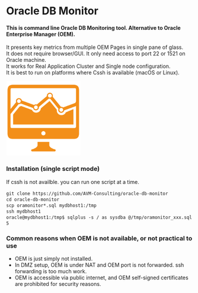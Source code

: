 Oracle DB Monitor
====================

#### This is command line Oracle DB Monitoring tool. Alternative to Oracle Enterprise Manager (OEM). 

It presents key metrics from multiple OEM Pages in single pane of glass. <br />
It does not require browser/GUI. It only need access to port 22 or 1521 on Oracle machine. <br />
It works for Real Application Cluster and Single node configuration. <br />
It is best to run on platforms where Cssh is available (macOS or Linux). 

<img src="readme/oracle-db-monitor-icon.png" width="200">

### Installation (single script mode)

If cssh is not availble. you can run one script at a time. 

```Shell
git clone https://github.com/AVM-Consulting/oracle-db-monitor
cd oracle-db-monitor
scp oramonitor*.sql mydbhost1:/tmp
ssh mydbhost1
oracle@mydbhost1:/tmp$ sqlplus -s / as sysdba @/tmp/oramonitor_xxx.sql 5
```

### Common reasons when OEM is not available, or not practical to use

 - OEM is just simply not installed.
 - In DMZ setup, OEM is under NAT and OEM port is not forwarded. ssh forwarding is too much work. 
 - OEM is accessible via public internet, and OEM self-signed certificates are prohibited for security reasons.


